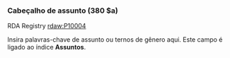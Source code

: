 ### Cabeçalho de assunto (380 $a)
RDA Registry [rdaw:P10004](http://www.rdaregistry.info/Elements/w/#P10004)

Insira palavras-chave de assunto ou ternos de gênero aqui. Este campo é ligado ao índice **Assuntos**.
